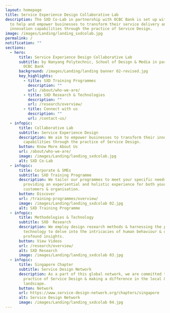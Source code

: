 ```yaml
---
layout: homepage
title: Service Experience Design Collaborative Lab
description: The SXD Co-Lab in partnership with OCBC Bank is set up with the aim
  to help and empower businesses to transform their service delivery and
  innovation capabilities through the practice of Service Design.
image: /images/Landing/landing_sxdcolab.jpg
permalink: /
notification: ""
sections:
  - hero:
      title: Service Experience Design Collaborative Lab
      subtitle: by Nanyang Polytechnic, School of Design & Media in partnership with
        OCBC Bank
      background: /images/Landing/landing banner 02-revised.jpg
      key_highlights:
        - title: SXD Training Programmes
          description: ""
          url: /about/who-we-are/
        - title: SXD Research & Technologies
          description: ""
          url: /research/overview/
        - title: Connect with us
          description: ""
          url: /contact-us/
  - infopic:
      title: Collaborative Lab
      subtitle: Service Experience Design
      description: We aim to empower businesses to transform their innovation
        capabilities through the practice of Service Design.
      button: Know More About Us
      url: /about/who-we-are/
      image: /images/Landing/landing_sxdcolab.jpg
      alt: SXD Co-Lab
  - infopic:
      title: Corporate & SMEs
      subtitle: SXD Training Programme
      description: We tailor our programmes to meet your specific needs. Ultimately
        providing an experiential and holistic experience for both your
        customers & organisation.
      button: Discover
      url: /training-programmes/overview/
      image: /images/Landing/landing_sxdcolab 02.jpg
      alt: SXD Training Programme
  - infopic:
      title: Methodologies & Technology
      subtitle: SXD  Research
      description: We employ design research methods & harnessing the power of
        technology to delve into the intricacies of human behaviour & unlock
        profound insights.
      button: View Videos
      url: /research/overview/
      alt: SXD Research
      image: /images/Landing/landing_sxdcolab 03.jpg
  - infopic:
      title: Singapore Chapter
      subtitle: Service Design Network
      description: As a part of this global network, we are committed to elevating the
        practice of Service Design & making a difference in the local & regional
        landscape.
      button: Network
      url: https://www.service-design-network.org/chapters/singapore
      alt: Service Design Network
      image: /images/Landing/landing_sxdcolab 04.jpg
---
```

